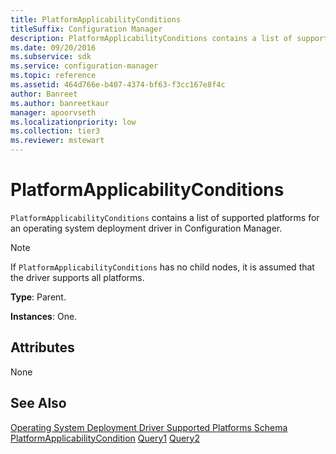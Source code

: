 ```yaml
---
title: PlatformApplicabilityConditions
titleSuffix: Configuration Manager
description: PlatformApplicabilityConditions contains a list of supported platforms for an operating system deployment driver in Configuration Manager.
ms.date: 09/20/2016
ms.subservice: sdk
ms.service: configuration-manager
ms.topic: reference
ms.assetid: 464d766e-b407-4374-bf63-f3cc167e8f4c
author: Banreet
ms.author: banreetkaur
manager: apoorvseth
ms.localizationpriority: low
ms.collection: tier3
ms.reviewer: mstewart
---
```

# PlatformApplicabilityConditions
`PlatformApplicabilityConditions` contains a list of supported platforms for an operating system deployment driver in Configuration Manager.

> [!NOTE]
>  If `PlatformApplicabilityConditions` has no child nodes, it is assumed that the driver supports all platforms.

 **Type**: Parent.

 **Instances**: One.

## Attributes
 None

## See Also
 [Operating System Deployment Driver Supported Platforms Schema](../../../develop/reference/osd/operating-system-deployment-driver-supported-platforms-schema.md)
 [PlatformApplicabilityCondition](../../../develop/reference/osd/platformapplicabilitycondition.md)
 [Query1](../../../develop/reference/osd/query1.md)
 [Query2](../../../develop/reference/osd/query2.md)
